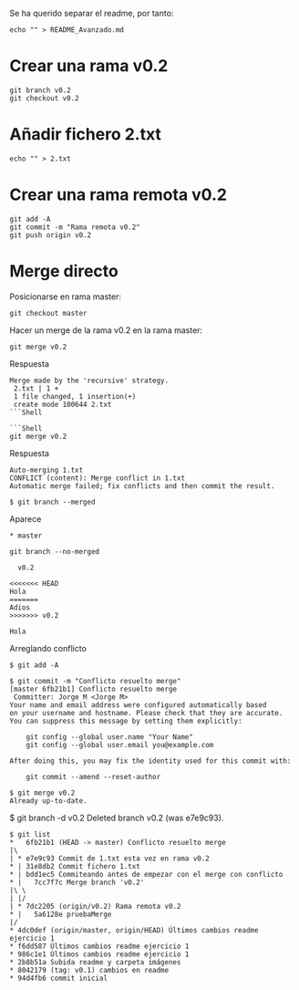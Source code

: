 Se ha querido separar el readme, por tanto:
```
echo "" > README_Avanzado.md
```

# Crear una rama v0.2
```Shell
git branch v0.2
git checkout v0.2
```
# Añadir fichero 2.txt
```Shell
echo "" > 2.txt
```

# Crear una rama remota v0.2
```Shell
git add -A
git commit -m "Rama remota v0.2"
git push origin v0.2
```

# Merge directo
Posicionarse en rama master:
```Shell
git checkout master
```

Hacer un merge de la rama v0.2 en la rama master:
```Shell
git merge v0.2
```
Respuesta
```
Merge made by the 'recursive' strategy.
 2.txt | 1 +
 1 file changed, 1 insertion(+)
 create mode 100644 2.txt
```Shell

```Shell
git merge v0.2
```
Respuesta
```Shell
Auto-merging 1.txt
CONFLICT (content): Merge conflict in 1.txt
Automatic merge failed; fix conflicts and then commit the result.
```

```Shell
$ git branch --merged
```
Aparece
```Shell
* master
```

```Shell
git branch --no-merged
```

```
  v0.2
```
  
```Shell
<<<<<<< HEAD
Hola
=======
Adios
>>>>>>> v0.2
```

```Shell
Hola
```

Arreglando conflicto
```Shell
$ git add -A
```

```Shell
$ git commit -m "Conflicto resuelto merge"
[master 6fb21b1] Conflicto resuelto merge
 Committer: Jorge M <Jorge M>
Your name and email address were configured automatically based
on your username and hostname. Please check that they are accurate.
You can suppress this message by setting them explicitly:

    git config --global user.name "Your Name"
    git config --global user.email you@example.com

After doing this, you may fix the identity used for this commit with:

    git commit --amend --reset-author
```

```Shell
$ git merge v0.2
Already up-to-date.
```

$ git branch -d v0.2
Deleted branch v0.2 (was e7e9c93).

```Shell
$ git list
*   6fb21b1 (HEAD -> master) Conflicto resuelto merge
|\
| * e7e9c93 Commit de 1.txt esta vez en rama v0.2
* | 31e8db2 Commit fichero 1.txt
* | bdd1ec5 Commiteando antes de empezar con el merge con conflicto
* |   7cc7f7c Merge branch 'v0.2'
|\ \
| |/
| * 7dc2205 (origin/v0.2) Rama remota v0.2
* |   5a6128e pruebaMerge
|/
* 4dc0def (origin/master, origin/HEAD) Últimos cambios readme ejercicio 1
* f6dd587 Últimos cambios readme ejercicio 1
* 986c1e1 Últimos cambios readme ejercicio 1
* 2b8b51a Subida readme y carpeta imágenes
* 8042179 (tag: v0.1) cambios en readme
* 94d4fb6 commit inicial
```
